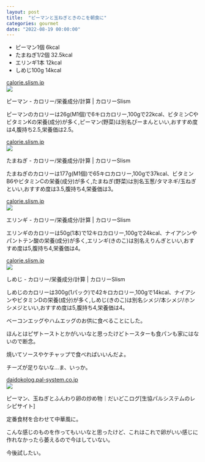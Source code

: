 ```yaml
---
layout: post
title:  "ピーマンと玉ねぎときのこを朝食に"
categories: gourmet
date: "2022-08-19 00:00:00"
---
```


- ピーマン1個 6kcal
- たまねぎ1/2個 32.5kcal
- エリンギ1本 12kcal
- しめじ100g 14kcal


<div class="card">
  <a href="https://calorie.slism.jp/106245/"></a>
  <div class="card__header">
    <a href="https://calorie.slism.jp/106245/">calorie.slism.jp</a>
  </div>
  <div class="card__image">
    <img src="https://cdn.slism.jp/calorie/foodImages/106245.jpg">
  </div>
  <div class="card__title">
    <p>ピーマン - カロリー/栄養成分/計算 | カロリーSlism</p>
  </div>
  <div class="card__description">
    <p>ピーマンのカロリーは26g(M1個)で6キロカロリー,100gで22kcal、ビタミンCやビタミンKの栄養(成分)が多く,ピーマン(野菜)は別名ぴーまんといい,おすすめ度は4,腹持ち2.5,栄養価は2.5。</p>
  </div>
</div>



<div class="card">
  <a href="https://calorie.slism.jp/106153/"></a>
  <div class="card__header">
    <a href="https://calorie.slism.jp/106153/">calorie.slism.jp</a>
  </div>
  <div class="card__image">
    <img src="https://cdn.slism.jp/calorie/foodImages/106153.jpg">
  </div>
  <div class="card__title">
    <p>たまねぎ - カロリー/栄養成分/計算 | カロリーSlism</p>
  </div>
  <div class="card__description">
    <p>たまねぎのカロリーは177g(M1個)で65キロカロリー,100gで37kcal、ビタミンB6やビタミンCの栄養(成分)が多く,たまねぎ(野菜)は別名玉葱/タマネギ/玉ねぎといい,おすすめ度は3.5,腹持ち4,栄養価は3。</p>
  </div>
</div>



<div class="card">
  <a href="https://calorie.slism.jp/108025/"></a>
  <div class="card__header">
    <a href="https://calorie.slism.jp/108025/">calorie.slism.jp</a>
  </div>
  <div class="card__image">
    <img src="https://cdn.slism.jp/calorie/foodImages/108025.jpg">
  </div>
  <div class="card__title">
    <p>エリンギ - カロリー/栄養成分/計算 | カロリーSlism</p>
  </div>
  <div class="card__description">
    <p>エリンギのカロリーは50g(1本)で12キロカロリー,100gで24kcal、ナイアシンやパントテン酸の栄養(成分)が多く,エリンギ(きのこ)は別名えりんぎといい,おすすめ度は5,腹持ち4,栄養価は4。</p>
  </div>
</div>



<div class="card">
  <a href="https://calorie.slism.jp/108018/"></a>
  <div class="card__header">
    <a href="https://calorie.slism.jp/108018/">calorie.slism.jp</a>
  </div>
  <div class="card__image">
    <img src="https://cdn.slism.jp/calorie/foodImages/108018.jpg">
  </div>
  <div class="card__title">
    <p>しめじ - カロリー/栄養成分/計算 | カロリーSlism</p>
  </div>
  <div class="card__description">
    <p>しめじのカロリーは300g(1パック)で42キロカロリー,100gで14kcal、ナイアシンやビタミンDの栄養(成分)が多く,しめじ(きのこ)は別名シメジ/本シメジ/ホンシメジといい,おすすめ度は5,腹持ち4,栄養価は4。</p>
  </div>
</div>


ベーコンエッグやハムエッグのお供に食べることにした。

ほんとはピザトーストとかがいいなと思ったけどトースターも食パンも家にはないので断念。

焼いてソースやケチャップで食べればいいんだよ。

チーズが足りないな...ま、いっか。


<div class="card">
  <a href="https://daidokolog.pal-system.co.jp/recipe/7057"></a>
  <div class="card__header">
    <a href="https://daidokolog.pal-system.co.jp/recipe/7057">daidokolog.pal-system.co.jp</a>
  </div>
  <div class="card__image">
    <img src="https://cont-daidokolog.pal-system.co.jp/system/recipe/7057/OGP_PS_KCP_1543M.jpg">
  </div>
  <div class="card__title">
    <p>ピーマン、玉ねぎとふんわり卵の炒め物｜だいどこログ[生協パルシステムのレシピサイト]</p>
  </div>
  <div class="card__description">
    <p>定番食材を合わせて中華風に。</p>
  </div>
</div>


こんな感じのものを作ってもいいなと思ったけど、これはこれで卵がいい感じに作れなかったら萎えるので今はしていない。

今後試したい。
